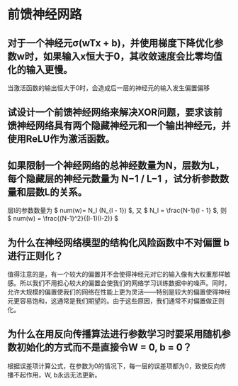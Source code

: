# 前馈神经网路

## 对于一个神经元σ(wTx + b)，并使用梯度下降优化参数w时，如果输入x恒大于0，其收敛速度会比零均值化的输入更慢。

当激活函数的输出恒大于0时，会造成后一层的神经元的输入发生偏置偏移

## 试设计一个前馈神经网络来解决XOR问题，要求该前馈神经网络具有两个隐藏神经元和一个输出神经元，并使用ReLU作为激活函数。

## 如果限制一个神经网络的总神经数量为N，层数为L，每个隐藏层的神经元数量为 N−1 / L−1 ，试分析参数数量和层数L的关系。

层l的参数数量为 $ num(w)= N_l (N_{l - 1}) $, 又 $ N_l = \frac{N-1}{l - 1} $, 则 $ num(w) = \frac{(N-1)^2}{(l-1)(l-2)} $

## 为什么在神经网络模型的结构化风险函数中不对偏置 b 进行正则化？

值得注意的是，有一个较大的偏置并不会使得神经元对它的输入像有大权重那样敏感。所以我们不用担心较大的偏置会使我们的网络学习训练数据中的噪声。同时，允许大规模的偏置使我们的网络在性能上更为灵活——特别是较大的偏置使得神经元更容易饱和，这通常是我们期望的。由于这些原因，我们通常不对偏置做正则化。

## 为什么在用反向传播算法进行参数学习时要采用随机参数初始化的方式而不是直接令W = 0, b = 0？

根据误差项计算公式，在参数为0的情况下，每一层的误差项都为0，致使反向传播不起作用，W, b永远无法更新。
